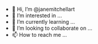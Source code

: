 - 👋 Hi, I’m @janemitchellart
- 👀 I’m interested in ...
- 🌱 I’m currently learning ...
- 💞️ I’m looking to collaborate on ...
- 📫 How to reach me ...

<!---
janemitchellart/janemitchellart is a ✨ special ✨ repository because its `README.md` (this file) appears on your GitHub profile.
You can click the Preview link to take a look at your changes.
--->
